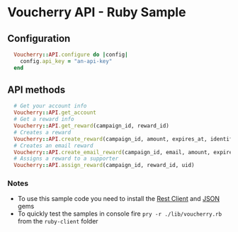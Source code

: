 Voucherry API - Ruby Sample
===========================



Configuration
-------------


```ruby
  Voucherry::API.configure do |config|
    config.api_key = "an-api-key"
  end
```

API methods
-----------

```ruby
  # Get your account info
  Voucherry::API.get_account
  # Get a reward info
  Voucherry::API.get_reward(campaign_id, reward_id)
  # Creates a reward
  Voucherry::API.create_reward(campaign_id, amount, expires_at, identifier=nil, event=nil, event_description=nil)
  # Creates an email reward
  Voucherry::API.create_email_reward(campaign_id, email, amount, expires_at, identifier=nil, event=nil, event_description=nil)
  # Assigns a reward to a supporter
  Voucherry::API.assign_reward(campaign_id, reward_id, uid)
```

### Notes

- To use this sample code you need to install the [Rest Client](https://github.com/rest-client/rest-client) and [JSON](http://rubygems.org/gems/json) gems
- To quickly test the samples in console fire `pry -r ./lib/voucherry.rb` from the `ruby-client` folder
